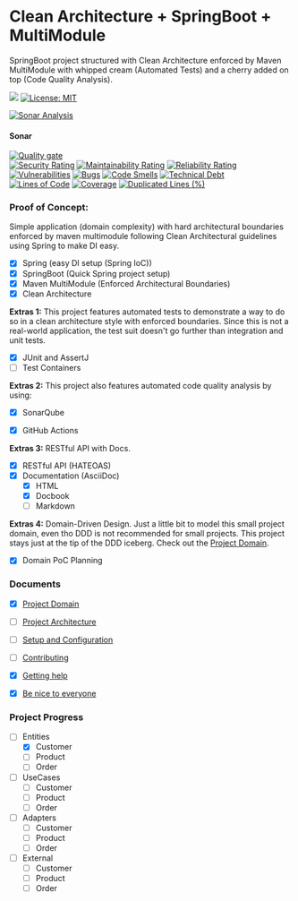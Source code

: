 # Clean Architecture + SpringBoot + MultiModule

SpringBoot project structured with Clean Architecture enforced by Maven MultiModule with whipped cream (Automated Tests) and a cherry added on top (Code Quality Analysis).

![](https://img.shields.io/badge/Status-WIP-orange) [![License: MIT](https://img.shields.io/badge/License-MIT-yellow.svg)](https://opensource.org/licenses/MIT)

[![Sonar Analysis](https://github.com/brunotacca/poc_cleanarch_spring_multimodule/actions/workflows/sonar.yml/badge.svg)](https://github.com/brunotacca/poc_cleanarch_spring_multimodule/actions/workflows/sonar.yml)

#### Sonar

[![Quality gate](https://sonarcloud.io/api/project_badges/quality_gate?project=brunotacca_poc_cleanarch_spring_multimodule)](https://sonarcloud.io/summary/new_code?id=brunotacca_poc_cleanarch_spring_multimodule) \
[![Security Rating](https://sonarcloud.io/api/project_badges/measure?project=brunotacca_poc_cleanarch_spring_multimodule&metric=security_rating)](https://sonarcloud.io/summary/new_code?id=brunotacca_poc_cleanarch_spring_multimodule) [![Maintainability Rating](https://sonarcloud.io/api/project_badges/measure?project=brunotacca_poc_cleanarch_spring_multimodule&metric=sqale_rating)](https://sonarcloud.io/summary/new_code?id=brunotacca_poc_cleanarch_spring_multimodule) [![Reliability Rating](https://sonarcloud.io/api/project_badges/measure?project=brunotacca_poc_cleanarch_spring_multimodule&metric=reliability_rating)](https://sonarcloud.io/summary/new_code?id=brunotacca_poc_cleanarch_spring_multimodule) \
[![Vulnerabilities](https://sonarcloud.io/api/project_badges/measure?project=brunotacca_poc_cleanarch_spring_multimodule&metric=vulnerabilities)](https://sonarcloud.io/summary/new_code?id=brunotacca_poc_cleanarch_spring_multimodule) [![Bugs](https://sonarcloud.io/api/project_badges/measure?project=brunotacca_poc_cleanarch_spring_multimodule&metric=bugs)](https://sonarcloud.io/summary/new_code?id=brunotacca_poc_cleanarch_spring_multimodule) [![Code Smells](https://sonarcloud.io/api/project_badges/measure?project=brunotacca_poc_cleanarch_spring_multimodule&metric=code_smells)](https://sonarcloud.io/summary/new_code?id=brunotacca_poc_cleanarch_spring_multimodule) [![Technical Debt](https://sonarcloud.io/api/project_badges/measure?project=brunotacca_poc_cleanarch_spring_multimodule&metric=sqale_index)](https://sonarcloud.io/summary/new_code?id=brunotacca_poc_cleanarch_spring_multimodule) \
[![Lines of Code](https://sonarcloud.io/api/project_badges/measure?project=brunotacca_poc_cleanarch_spring_multimodule&metric=ncloc)](https://sonarcloud.io/summary/new_code?id=brunotacca_poc_cleanarch_spring_multimodule) [![Coverage](https://sonarcloud.io/api/project_badges/measure?project=brunotacca_poc_cleanarch_spring_multimodule&metric=coverage)](https://sonarcloud.io/summary/new_code?id=brunotacca_poc_cleanarch_spring_multimodule) [![Duplicated Lines (%)](https://sonarcloud.io/api/project_badges/measure?project=brunotacca_poc_cleanarch_spring_multimodule&metric=duplicated_lines_density)](https://sonarcloud.io/summary/new_code?id=brunotacca_poc_cleanarch_spring_multimodule)

### Proof of Concept:

Simple application (domain complexity) with hard architectural boundaries enforced by maven multimodule following Clean Architectural guidelines using Spring to make DI easy.

- [x] Spring (easy DI setup (Spring IoC))
- [x] SpringBoot (Quick Spring project setup)
- [x] Maven MultiModule (Enforced Architectural Boundaries)
- [x] Clean Architecture

**Extras 1:** This project features automated tests to demonstrate a way to do so in a clean architecture style with enforced boundaries. Since this is not a real-world application, the test suit doesn't go further than integration and unit tests.

- [x] JUnit and AssertJ
- [ ] Test Containers

**Extras 2:** This project also features automated code quality analysis by using:

- [x] SonarQube
- [x] GitHub Actions


**Extras 3:** RESTful API with Docs.

- [x] RESTful API (HATEOAS)
- [x] Documentation (AsciiDoc)
  - [x] HTML
  - [x] Docbook
  - [ ] Markdown

**Extras 4:** Domain-Driven Design. Just a little bit to model this small project domain, even tho DDD is not recommended for small projects. This project stays just at the tip of the DDD iceberg. Check out the [Project Domain]. 

- [x] Domain PoC Planning


### Documents

* [x] [Project Domain](docs/PROJECT_DOMAIN.md)
* [ ] [Project Architecture](docs/PROJECT_ARCHITECTURE.md)
* [ ] [Setup and Configuration](docs/GET_STARTED.md)
* [ ] [Contributing](docs/CONTRIBUTING.md)
* [x] [Getting help](docs/SUPPORT.md)
* [x] [Be nice to everyone](docs/CODE_OF_CONDUCT.md)


### Project Progress

- [ ] Entities
  - [x] Customer
  - [ ] Product
  - [ ] Order
- [ ] UseCases
  - [ ] Customer
  - [ ] Product
  - [ ] Order
- [ ] Adapters
  - [ ] Customer
  - [ ] Product
  - [ ] Order
- [ ] External
  - [ ] Customer
  - [ ] Product
  - [ ] Order

[Project Domain]: docs/PROJECT_DOMAIN.md


